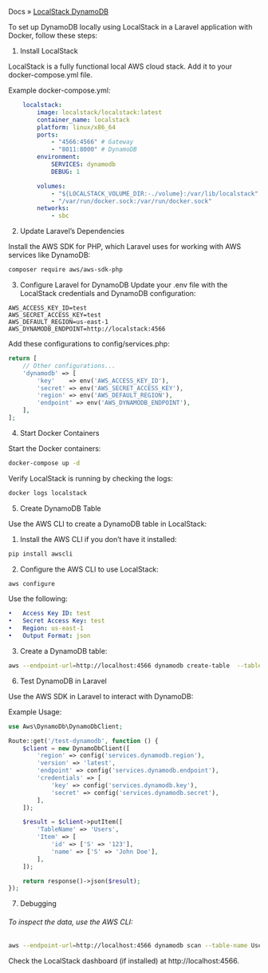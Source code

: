 Docs » [LocalStack DynamoDB](https://docs.localstack.cloud/user-guide/aws/dynamodb/)

To set up DynamoDB locally using LocalStack in a Laravel application with Docker, follow these steps:

1. Install LocalStack

LocalStack is a fully functional local AWS cloud stack. Add it to your docker-compose.yml file.

Example docker-compose.yml:
```yaml
    localstack:
        image: localstack/localstack:latest
        container_name: localstack
        platform: linux/x86_64
        ports:
            - "4566:4566" # Gateway
            - "8011:8000" # DynamoDB
        environment:
            SERVICES: dynamodb
            DEBUG: 1

        volumes:
            - "${LOCALSTACK_VOLUME_DIR:-./volume}:/var/lib/localstack"
            - "/var/run/docker.sock:/var/run/docker.sock"
        networks:
            - sbc
```

2. Update Laravel’s Dependencies

Install the AWS SDK for PHP, which Laravel uses for working with AWS services like DynamoDB:

```bash
composer require aws/aws-sdk-php
```

3. Configure Laravel for DynamoDB
Update your .env file with the LocalStack credentials and DynamoDB configuration:

```dotenv
AWS_ACCESS_KEY_ID=test
AWS_SECRET_ACCESS_KEY=test
AWS_DEFAULT_REGION=us-east-1
AWS_DYNAMODB_ENDPOINT=http://localstack:4566
```

Add these configurations to config/services.php:
```php
return [
    // Other configurations...
    'dynamodb' => [
        'key'    => env('AWS_ACCESS_KEY_ID'),
        'secret' => env('AWS_SECRET_ACCESS_KEY'),
        'region' => env('AWS_DEFAULT_REGION'),
        'endpoint' => env('AWS_DYNAMODB_ENDPOINT'),
    ],
];
````

4. Start Docker Containers

Start the Docker containers:

```bash
docker-compose up -d
```

Verify LocalStack is running by checking the logs:

```bash
docker logs localstack
```

5. Create DynamoDB Table

Use the AWS CLI to create a DynamoDB table in LocalStack:
1.	Install the AWS CLI if you don’t have it installed:

```bash
pip install awscli
```

2.	Configure the AWS CLI to use LocalStack:

```bash
aws configure
```

Use the following:
```yaml
•	Access Key ID: test
•	Secret Access Key: test
•	Region: us-east-1
•	Output Format: json
```

3.	Create a DynamoDB table:

```bash
aws --endpoint-url=http://localhost:4566 dynamodb create-table  --table-name Users --attribute-definitions AttributeName=id,AttributeType=S --key-schema AttributeName=id,KeyType=HASH  --provisioned-throughput ReadCapacityUnits=5,WriteCapacityUnits=5
```

6. Test DynamoDB in Laravel

Use the AWS SDK in Laravel to interact with DynamoDB:

Example Usage:
```php
use Aws\DynamoDb\DynamoDbClient;

Route::get('/test-dynamodb', function () {
    $client = new DynamoDbClient([
        'region' => config('services.dynamodb.region'),
        'version' => 'latest',
        'endpoint' => config('services.dynamodb.endpoint'),
        'credentials' => [
            'key' => config('services.dynamodb.key'),
            'secret' => config('services.dynamodb.secret'),
        ],
    ]);

    $result = $client->putItem([
        'TableName' => 'Users',
        'Item' => [
            'id' => ['S' => '123'],
            'name' => ['S' => 'John Doe'],
        ],
    ]);

    return response()->json($result);
});
```

7. Debugging
###### To inspect the data, use the AWS CLI:

```bash
aws --endpoint-url=http://localhost:4566 dynamodb scan --table-name Users
```


Check the LocalStack dashboard (if installed) at http://localhost:4566.
